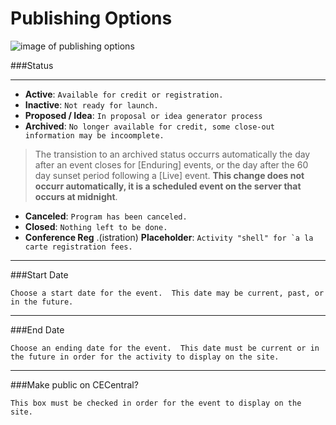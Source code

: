 # Publishing Options

![image of publishing options](../img/activity/publishing_options.png)

###Status

---

- **Active**: ```Available for credit or registration.```
- **Inactive**: ```Not ready for launch.```
- **Proposed / Idea**: ```In proposal or idea generator process```
- **Archived**: ```No longer available for credit, some close-out information may be incoomplete.```


>The transistion to an archived status occurrs automatically the day after an event closes for [Enduring] events, or the day after 
>the 60 day sunset period following a [Live] event. **This change does not occurr automatically, it is a scheduled event on the
> server that occurs at midnight**.


- **Canceled**: ```Program has been canceled.```
- **Closed**: ```Nothing left to be done.```
- **Conference Reg** .(istration) **Placeholder**: ```Activity "shell" for `a la carte registration fees.``` 

---
###Start Date

```Choose a start date for the event.  This date may be current, past, or in the future.```

---
###End Date

```Choose an ending date for the event.  This date must be current or in the future in order for the activity to display on the site.```

---
###Make public on CECentral?

```This box must be checked in order for the event to display on the site.```
